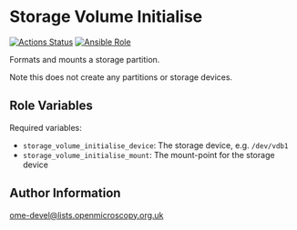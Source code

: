 Storage Volume Initialise
=========================

[![Actions Status](https://github.com/ome/ansible-role-storage-volume-initialise/workflows/Molecule/badge.svg)](https://github.com/ome/ansible-role-storage-volume-initialise/actions)
[![Ansible Role](https://img.shields.io/ansible/role/41989.svg)](https://galaxy.ansible.com/ome/storage_volume_initialise/)

Formats and mounts a storage partition.

Note this does not create any partitions or storage devices.


Role Variables
--------------

Required variables:

- `storage_volume_initialise_device`: The storage device, e.g. `/dev/vdb1`
- `storage_volume_initialise_mount`: The mount-point for the storage device


Author Information
------------------

ome-devel@lists.openmicroscopy.org.uk
